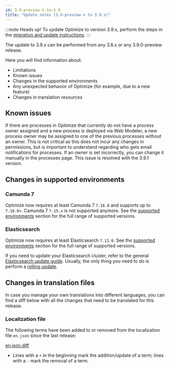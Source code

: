 ```yaml
---
id: 3.9-preview-1-to-3.9
title: "Update notes (3.9-preview-x to 3.9.x)"
---
```


:::note Heads up!
To update Optimize to version 3.9.x, perform the steps in the [migration and update instructions](./instructions.md).
:::

The update to 3.9.x can be performed from any 3.8.x or any 3.9.0-preview release.

Here you will find information about:

- Limitations
- Known issues
- Changes in the supported environments
- Any unexpected behavior of Optimize (for example, due to a new feature)
- Changes in translation resources

## Known issues

If there are processes in Optimize that currently do not have a process owner assigned and a new process is deployed
via Web Modeler, a new process owner may be assigned to one of the previous
processes without an owner. This is not critical as this does not incur any changes in permissions, but is important to understand regarding who gets email notifications for processes. If an owner is set incorrectly, you can change it manually in the processes page.
This issue is resolved with the 3.9.1 version.

## Changes in supported environments

### Camunda 7

Optimize now requires at least Camunda 7 `7.16.0` and supports up to `7.18.0+`. Camunda 7 `7.15.x` is not supported anymore.
See the [supported environments]($docs$/reference/supported-environments/#camunda-7--optimize-version-matrix) section for the full range of supported versions.

### Elasticsearch

Optimize now requires at least Elasticsearch `7.13.0`.
See the [supported environments]($docs$/reference/supported-environments) section for the full range of supported versions.

If you need to update your Elasticsearch cluster, refer to the general [Elasticsearch update guide](https://www.elastic.co/guide/en/elasticsearch/reference/current/setup-upgrade.html). Usually, the only thing you need to do is perform a [rolling update](https://www.elastic.co/guide/en/elasticsearch/reference/current/rolling-upgrades.html).

## Changes in translation files

In case you manage your own translations into different languages, you can find a diff below with all the changes that need to be translated for this release.

### Localization file

The following terms have been added to or removed from the localization file `en.json` since the last release:

[en.json.diff](./translation-diffs/differences_localization_390_preview_1_390.diff)

- Lines with a `+` in the beginning mark the addition/update of a term; lines with a `-` mark the removal of a term.
